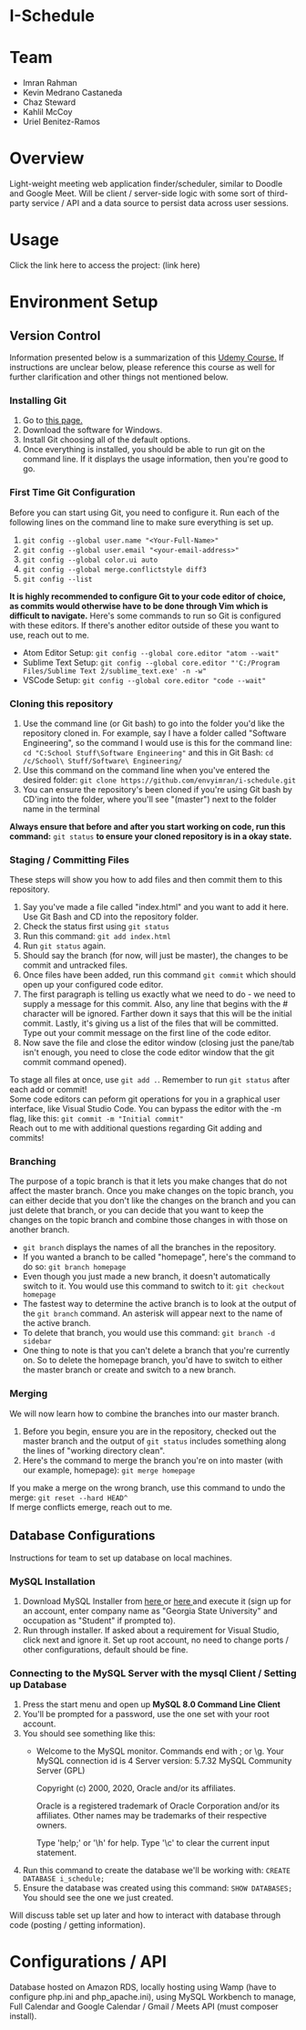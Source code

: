 # I-Schedule

# Team
<ul>
<li>Imran Rahman</li>
<li>Kevin Medrano Castaneda</li>
<li>Chaz Steward</li>
<li>Kahlil McCoy</li>
<li>Uriel Benitez-Ramos</li>
</ul>

# Overview
Light-weight meeting web application finder/scheduler, similar to Doodle and Google Meet. Will be client / server-side logic with some sort of third-party service / API and a data source to persist data across user sessions.

# Usage
Click the link here to access the project: (link here)

# Environment Setup

## Version Control
Information presented below is a summarization of this <a href="https://learn.udacity.com/courses/ud123">Udemy Course.</a> If instructions are unclear below, please reference this course as well for further clarification and other things not mentioned below.

### Installing Git
<ol>
<li>Go to <a href="https://git-scm.com/downloads"> this page.</a></li>
<li>Download the software for Windows.</li>
<li>Install Git choosing all of the default options.</li>
<li>Once everything is installed, you should be able to run git on the command line. If it displays the usage information, then you're good to go.</li>
</ol>

### First Time Git Configuration
Before you can start using Git, you need to configure it. Run each of the following lines on the command line to make sure everything is set up.
<ol>
<li><code>git config --global user.name "&lt;Your-Full-Name&gt;"</code></li>
<li><code>git config --global user.email "&lt;your-email-address&gt;"</code></li>
<li><code>git config --global color.ui auto</code></li>
<li><code>git config --global merge.conflictstyle diff3</code></li>
<li><code>git config --list</code></li>
</ol>

<b> It is highly recommended to configure Git to your code editor of choice, as commits would otherwise have to be done through Vim which is difficult to navigate.</b> Here's some commands to run so Git is configured with these editors. If there's another editor outside of these you want to use, reach out to me.
<ul>
<li> Atom Editor Setup: <code>git config --global core.editor "atom --wait"</code> </li>
<li> Sublime Text Setup: <code>git config --global core.editor "'C:/Program Files/Sublime Text 2/sublime_text.exe' -n -w"</code> </li>
<li> VSCode Setup: <code>git config --global core.editor "code --wait"</code> </li>
</ul>

### Cloning this repository
<ol>
<li> Use the command line (or Git bash) to go into the folder you'd like the repository cloned in. For example, say I have a folder called "Software Engineering", so the command I would use is this for the command line: <code>cd "C:School Stuff\Software Engineering"</code> and this in Git Bash: <code>cd /c/School\ Stuff/Software\ Engineering/</code></li>
<li> Use this command on the command line when you've entered the desired folder: <code>git clone https://github.com/envyimran/i-schedule.git</code></li>
<li> You can ensure the repository's been cloned if you're using Git bash by CD'ing into the folder, where you'll see "(master") next to the folder name in the terminal </li>
</ol>

<b> Always ensure that before and after you start working on code, run this command:</b> <code>git status</code> <b>to ensure your cloned repository is in a okay state. </b>

### Staging / Committing Files
These steps will show you how to add files and then commit them to this repository.
<ol>
<li>Say you've made a file called "index.html" and you want to add it here. Use Git Bash and CD into the repository folder. </li>
<li>Check the status first using <code>git status</code></li>
<li>Run this command: <code>git add index.html</code></li>
<li>Run <code>git status</code> again. </li>
<li> Should say the branch (for now, will just be master), the changes to be commit and untracked files. </li>
<li> Once files have been added, run this command <code>git commit</code> which should open up your configured code editor.</li>
<li> The first paragraph is telling us exactly what we need to do - we need to supply a message for this commit. Also, any line that begins with the # character will be ignored. Farther down it says that this will be the initial commit. Lastly, it's giving us a list of the files that will be committed. Type out your commit message on the first line of the code editor. </li>
<li>Now save the file and close the editor window (closing just the pane/tab isn't enough, you need to close the code editor window that the git commit command opened).</li>
</ol>

To stage all files at once, use <code>git add .</code>. Remember to run <code>git status</code> after each add or commit!
<br>
Some code editors can peform git operations for you in a graphical user interface, like Visual Studio Code. You can bypass the editor with the -m flag, like this: <code>git commit -m "Initial commit"</code>
<br>
Reach out to me with additional questions regarding Git adding and commits!

### Branching
The purpose of a topic branch is that it lets you make changes that do not affect the master branch. Once you make changes on the topic branch, you can either decide that you don't like the changes on the branch and you can just delete that branch, or you can decide that you want to keep the changes on the topic branch and combine those changes in with those on another branch.
<ul>
<li><code>git branch</code> displays the names of all the branches in the repository.</li>
<li>If you wanted a branch to be called "homepage", here's the command to do so: <code>git branch homepage</code></li>
<li>Even though you just made a new branch, it doesn't automatically switch to it. You would use this command to switch to it: <code>git checkout homepage</code></li>
<li>The fastest way to determine the active branch is to look at the output of the <code>git branch</code> command. An asterisk will appear next to the name of the active branch.</li>
<li>To delete that branch, you would use this command: <code>git branch -d sidebar</code></li>
<li>One thing to note is that you can't delete a branch that you're currently on. So to delete the homepage branch, you'd have to switch to either the master branch or create and switch to a new branch.</li>
</ul>

### Merging
We will now learn how to combine the branches into our master branch.
<ol>
<li>Before you begin, ensure you are in the repository, checked out the master branch and the output of <code>git status</code> includes something along the lines of "working directory clean".</li>
<li>Here's the command to merge the branch you're on into master (with our example, homepage): <code>git merge homepage</code></li>
</ol>

If you make a merge on the wrong branch, use this command to undo the merge: <code>git reset --hard HEAD^</code>
<br>
If merge conflicts emerge, reach out to me.

## Database Configurations
Instructions for team to set up database on local machines.
### MySQL Installation
<ol>
<li>Download MySQL Installer from <a href="https://dev.mysql.com/downloads/installer/"> here </a> or <a href="https://dev.mysql.com/downloads/file/?id=516927"> here </a> and execute it (sign up for an account, enter company name as "Georgia State University" and occupation as "Student" if prompted to).</li>
<li> Run through installer. If asked about a requirement for Visual Studio, click next and ignore it. Set up root account, no need to change ports / other configurations, default should be fine. </li>
</ol>

### Connecting to the MySQL Server with the mysql Client / Setting up Database
<ol>
<li> Press the start menu and open up <b> MySQL 8.0 Command Line Client </b></li>
<li> You'll be prompted for a password, use the one set with your root account. </li>
<li> You should see something like this: </li>
  <ul>
  <li>
  Welcome to the MySQL monitor.  Commands end with ; or \g.
  Your MySQL connection id is 4
  Server version: 5.7.32 MySQL Community Server (GPL)

  Copyright (c) 2000, 2020, Oracle and/or its affiliates.

  Oracle is a registered trademark of Oracle Corporation and/or its
  affiliates. Other names may be trademarks of their respective
  owners.

  Type 'help;' or '\h' for help. Type '\c' to clear the current input statement.
  </li>
  </ul>
<li> Run this command to create the database we'll be working with: <code>CREATE DATABASE i_schedule;</code></li>
<li> Ensure the database was created using this command: <code>SHOW DATABASES;</code> You should see the one we just created. </li>
</ol>

Will discuss table set up later and how to interact with database through code (posting / getting information). 

# Configurations / API
Database hosted on Amazon RDS, locally hosting using Wamp (have to configure php.ini and php_apache.ini), using MySQL Workbench to manage, Full Calendar and Google Calendar / Gmail / Meets API (must composer install).
